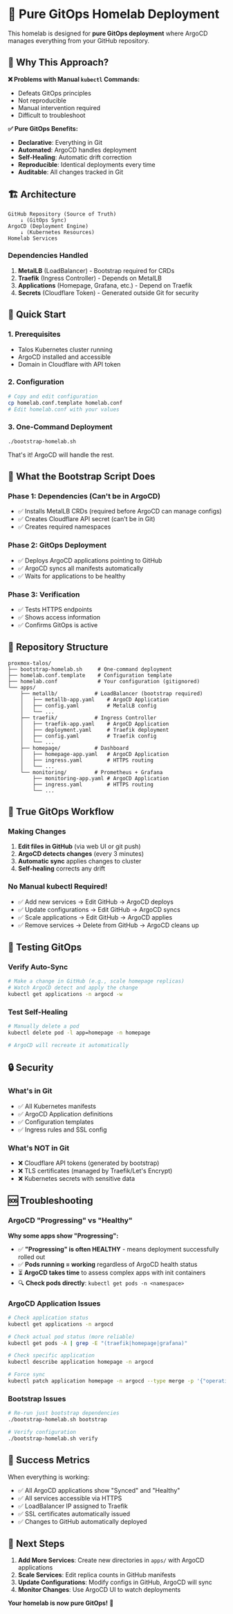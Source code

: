 # 🚀 Pure GitOps Homelab Deployment

This homelab is designed for **pure GitOps deployment** where ArgoCD manages everything from your GitHub repository.

## 🎯 Why This Approach?

**❌ Problems with Manual `kubectl` Commands:**
- Defeats GitOps principles
- Not reproducible 
- Manual intervention required
- Difficult to troubleshoot

**✅ Pure GitOps Benefits:**
- **Declarative**: Everything in Git
- **Automated**: ArgoCD handles deployment
- **Self-Healing**: Automatic drift correction
- **Reproducible**: Identical deployments every time
- **Auditable**: All changes tracked in Git

## 🏗️ Architecture

```
GitHub Repository (Source of Truth)
    ↓ (GitOps Sync)
ArgoCD (Deployment Engine)
    ↓ (Kubernetes Resources)
Homelab Services
```

### Dependencies Handled

1. **MetalLB** (LoadBalancer) - Bootstrap required for CRDs
2. **Traefik** (Ingress Controller) - Depends on MetalLB
3. **Applications** (Homepage, Grafana, etc.) - Depend on Traefik
4. **Secrets** (Cloudflare Token) - Generated outside Git for security

## 🚀 Quick Start

### 1. Prerequisites
- Talos Kubernetes cluster running
- ArgoCD installed and accessible
- Domain in Cloudflare with API token

### 2. Configuration
```bash
# Copy and edit configuration
cp homelab.conf.template homelab.conf
# Edit homelab.conf with your values
```

### 3. One-Command Deployment
```bash
./bootstrap-homelab.sh
```

That's it! ArgoCD will handle the rest.

## 🔧 What the Bootstrap Script Does

### Phase 1: Dependencies (Can't be in ArgoCD)
- ✅ Installs MetalLB CRDs (required before ArgoCD can manage configs)
- ✅ Creates Cloudflare API secret (can't be in Git)
- ✅ Creates required namespaces

### Phase 2: GitOps Deployment
- ✅ Deploys ArgoCD applications pointing to GitHub
- ✅ ArgoCD syncs all manifests automatically
- ✅ Waits for applications to be healthy

### Phase 3: Verification
- ✅ Tests HTTPS endpoints
- ✅ Shows access information
- ✅ Confirms GitOps is active

## 📁 Repository Structure

```
proxmox-talos/
├── bootstrap-homelab.sh     # One-command deployment
├── homelab.conf.template    # Configuration template
├── homelab.conf             # Your configuration (gitignored)
└── apps/
    ├── metallb/            # LoadBalancer (bootstrap required)
    │   ├── metallb-app.yaml    # ArgoCD Application
    │   ├── config.yaml         # MetalLB config
    │   └── ...
    ├── traefik/            # Ingress Controller
    │   ├── traefik-app.yaml    # ArgoCD Application
    │   ├── deployment.yaml     # Traefik deployment
    │   ├── config.yaml         # Traefik config
    │   └── ...
    ├── homepage/           # Dashboard
    │   ├── homepage-app.yaml   # ArgoCD Application
    │   ├── ingress.yaml        # HTTPS routing
    │   └── ...
    └── monitoring/         # Prometheus + Grafana
        ├── monitoring-app.yaml # ArgoCD Application
        ├── ingress.yaml        # HTTPS routing
        └── ...
```

## 🔄 True GitOps Workflow

### Making Changes
1. **Edit files in GitHub** (via web UI or git push)
2. **ArgoCD detects changes** (every 3 minutes)
3. **Automatic sync** applies changes to cluster
4. **Self-healing** corrects any drift

### No Manual kubectl Required!
- ✅ Add new services → Edit GitHub → ArgoCD deploys
- ✅ Update configurations → Edit GitHub → ArgoCD syncs
- ✅ Scale applications → Edit GitHub → ArgoCD applies
- ✅ Remove services → Delete from GitHub → ArgoCD cleans up

## 🧪 Testing GitOps

### Verify Auto-Sync
```bash
# Make a change in GitHub (e.g., scale homepage replicas)
# Watch ArgoCD detect and apply the change
kubectl get applications -n argocd -w
```

### Test Self-Healing
```bash
# Manually delete a pod
kubectl delete pod -l app=homepage -n homepage

# ArgoCD will recreate it automatically
```

## 🔒 Security

### What's in Git
- ✅ All Kubernetes manifests
- ✅ ArgoCD Application definitions
- ✅ Configuration templates
- ✅ Ingress rules and SSL config

### What's NOT in Git
- ❌ Cloudflare API tokens (generated by bootstrap)
- ❌ TLS certificates (managed by Traefik/Let's Encrypt)
- ❌ Kubernetes secrets with sensitive data

## 🆘 Troubleshooting

### ArgoCD "Progressing" vs "Healthy"
**Why some apps show "Progressing":**
- ✅ **"Progressing" is often HEALTHY** - means deployment successfully rolled out
- ✅ **Pods running = working** regardless of ArgoCD health status  
- ⏳ **ArgoCD takes time** to assess complex apps with init containers
- 🔍 **Check pods directly**: `kubectl get pods -n <namespace>`

### ArgoCD Application Issues
```bash
# Check application status
kubectl get applications -n argocd

# Check actual pod status (more reliable)
kubectl get pods -A | grep -E "(traefik|homepage|grafana)"

# Check specific application
kubectl describe application homepage -n argocd

# Force sync
kubectl patch application homepage -n argocd --type merge -p '{"operation":{"sync":{}}}'
```

### Bootstrap Issues
```bash
# Re-run just bootstrap dependencies
./bootstrap-homelab.sh bootstrap

# Verify configuration
./bootstrap-homelab.sh verify
```

## 🎉 Success Metrics

When everything is working:
- ✅ All ArgoCD applications show "Synced" and "Healthy"
- ✅ All services accessible via HTTPS
- ✅ LoadBalancer IP assigned to Traefik
- ✅ SSL certificates automatically issued
- ✅ Changes to GitHub automatically deployed

## 🚀 Next Steps

1. **Add More Services**: Create new directories in `apps/` with ArgoCD applications
2. **Scale Services**: Edit replica counts in GitHub manifests
3. **Update Configurations**: Modify configs in GitHub, ArgoCD will sync
4. **Monitor Changes**: Use ArgoCD UI to watch deployments

**Your homelab is now pure GitOps!** 🎯